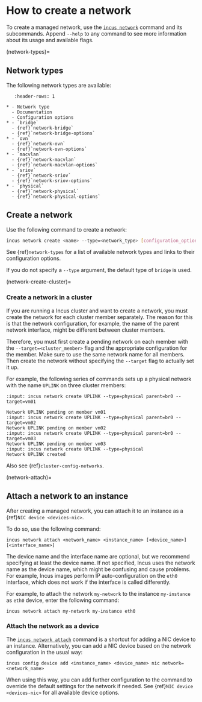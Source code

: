 # How to create a network

To create a managed network, use the [`incus network`](incus_network.md) command and its subcommands.
Append `--help` to any command to see more information about its usage and available flags.

(network-types)=
## Network types

The following network types are available:

```{list-table}
   :header-rows: 1

* - Network type
  - Documentation
  - Configuration options
* - `bridge`
  - {ref}`network-bridge`
  - {ref}`network-bridge-options`
* - `ovn`
  - {ref}`network-ovn`
  - {ref}`network-ovn-options`
* - `macvlan`
  - {ref}`network-macvlan`
  - {ref}`network-macvlan-options`
* - `sriov`
  - {ref}`network-sriov`
  - {ref}`network-sriov-options`
* - `physical`
  - {ref}`network-physical`
  - {ref}`network-physical-options`

```

## Create a network

Use the following command to create a network:

```bash
incus network create <name> --type=<network_type> [configuration_options...]
```

See {ref}`network-types` for a list of available network types and links to their configuration options.

If you do not specify a `--type` argument, the default type of `bridge` is used.

(network-create-cluster)=
### Create a network in a cluster

If you are running a Incus cluster and want to create a network, you must create the network for each cluster member separately.
The reason for this is that the network configuration, for example, the name of the parent network interface, might be different between cluster members.

Therefore, you must first create a pending network on each member with the `--target=<cluster_member>` flag and the appropriate configuration for the member.
Make sure to use the same network name for all members.
Then create the network without specifying the `--target` flag to actually set it up.

For example, the following series of commands sets up a physical network with the name `UPLINK` on three cluster members:

```{terminal}
:input: incus network create UPLINK --type=physical parent=br0 --target=vm01

Network UPLINK pending on member vm01
:input: incus network create UPLINK --type=physical parent=br0 --target=vm02
Network UPLINK pending on member vm02
:input: incus network create UPLINK --type=physical parent=br0 --target=vm03
Network UPLINK pending on member vm03
:input: incus network create UPLINK --type=physical
Network UPLINK created
```

Also see {ref}`cluster-config-networks`.

(network-attach)=
## Attach a network to an instance

After creating a managed network, you can attach it to an instance as a {ref}`NIC device <devices-nic>`.

To do so, use the following command:

    incus network attach <network_name> <instance_name> [<device_name>] [<interface_name>]

The device name and the interface name are optional, but we recommend specifying at least the device name.
If not specified, Incus uses the network name as the device name, which might be confusing and cause problems.
For example, Incus images perform IP auto-configuration on the `eth0` interface, which does not work if the interface is called differently.

For example, to attach the network `my-network` to the instance `my-instance` as `eth0` device, enter the following command:

    incus network attach my-network my-instance eth0

### Attach the network as a device

The [`incus network attach`](incus_network_attach.md) command is a shortcut for adding a NIC device to an instance.
Alternatively, you can add a NIC device based on the network configuration in the usual way:

    incus config device add <instance_name> <device_name> nic network=<network_name>

When using this way, you can add further configuration to the command to override the default settings for the network if needed.
See {ref}`NIC device <devices-nic>` for all available device options.
